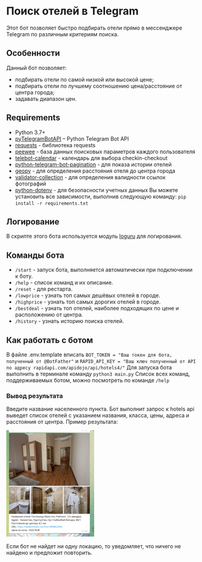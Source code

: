 # Поиск отелей в Telegram

Этот бот позволяет быстро подбирать отели прямо в мессенджере Telegram по различным критериям поиска. 


## Особенности

Данный бот позволяет:
* подбирать отели по самой низкой или высокой цене;
* подбирать отели по лучшему соотношению цена/расстояние от центра города;
* задавать диапазон цен.



## Requirements

* Python 3.7+
* [pyTelegramBotAPI](https://github.com/python-telegram-bot/python-telegram-bot) – Python Telegram Bot API
* [requests](https://github.com/psf/requests) - библиотека requests
* [peewee](http://docs.peewee-orm.com/en/latest/) - база данных поисковых параметров каждого пользователя
* [telebot-calendar](https://github.com/FlymeDllVa/Telebot-Calendar) - календарь для выбора checkin-checkout
* [python-telegram-bot-pagination](https://github.com/ksinn/python-telegram-bot-pagination) - для показа истории отелей
* [geopy](https://github.com/geopy/geopy) - для определения расстояния отеля до центра города
* [validator-collection](https://github.com/jirutka/validator-collection) - для определения валидности ссылок фотографий
* [python-dotenv](https://github.com/theskumar/python-dotenv) - для безопасности учетных данных
Вы можете установить все зависимости, выполнив следующую команду: `pip install -r requirements.txt`

## Логирование

В скрипте этого бота используется модуль [loguru](https://github.com/Delgan/loguru) для логирования.


## Команды бота

* `/start` - запуск бота, выполняется автоматически при подключении к боту.
* `/help` - список команд и их описание.
* `/reset` - для рестарта.
* `/lowprice` - узнать топ самых дешёвых отелей в городе.
* `/highprice` - узнать топ самых дорогих отелей в городе.
* `/bestdeal` - узнать топ отелей, наиболее подходящих по цене и расположению от центра.
* `/history` - узнать историю поиска отелей.

## Как работать с ботом 
В файле .env.template вписать `BOT_TOKEN = "Ваш токен для бота, полученный от @BotFather"`
и `RAPID_API_KEY = "Ваш ключ полученный от API по адресу rapidapi.com/apidojo/api/hotels4/"`
Для запуска бота выполнить в терминале команду `python3 main.py`
Список всех команд, поддерживаемых ботом, можно посмотреть по команде `/help`

### Вывод результата

Введите название населенного пункта. Бот выполнит запрос к hotels api выведет список отелей с указанием названия, 
класса, цены, адреса и расстояния от центра.
Пример результата:

![](img.png "Отель")

Если бот не найдет ни одну локацию, то уведомляет, что ничего не найдено и предложит повторить.


